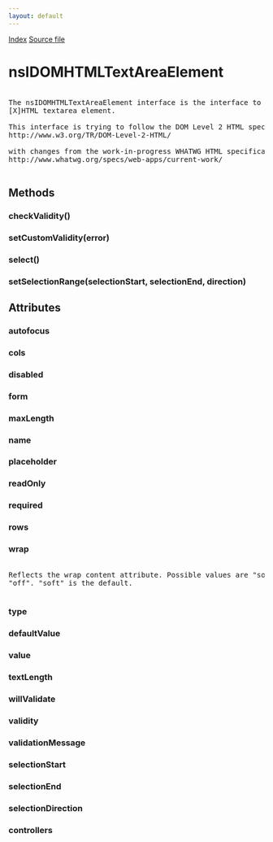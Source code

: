 ```yaml
---
layout: default
---
```

<div id='links'><a href="../index.html">Index</a>
<a href="http://dxr.mozilla.org/mozilla-central/source/dom/interfaces/html/nsIDOMHTMLTextAreaElement.idl">Source file</a>
</div>

# nsIDOMHTMLTextAreaElement #
<pre>  
The nsIDOMHTMLTextAreaElement interface is the interface to a  
[X]HTML textarea element.  
  
This interface is trying to follow the DOM Level 2 HTML specification:  
http://www.w3.org/TR/DOM-Level-2-HTML/  
  
with changes from the work-in-progress WHATWG HTML specification:  
http://www.whatwg.org/specs/web-apps/current-work/  
  
</pre>
## Methods ##

### checkValidity() ###

### setCustomValidity(error) ###

### select() ###

### setSelectionRange(selectionStart, selectionEnd, direction) ###

## Attributes ##

### autofocus ###

### cols ###

### disabled ###

### form ###

### maxLength ###

### name ###

### placeholder ###

### readOnly ###

### required ###

### rows ###

### wrap ###
<pre>  
Reflects the wrap content attribute. Possible values are "soft", "hard" and  
"off". "soft" is the default.  
  
</pre>
### type ###

### defaultValue ###

### value ###

### textLength ###

### willValidate ###

### validity ###

### validationMessage ###

### selectionStart ###

### selectionEnd ###

### selectionDirection ###

### controllers ###

